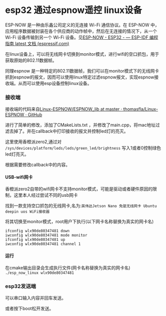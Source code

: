 # esp32 通过espnow遥控 linux设备



ESP-NOW 是一种由乐鑫公司定义的无连接 Wi-Fi 通信协议。在 ESP-NOW 中，应用程序数据被封装在各个供应商的动作帧中，然后在无连接的情况下，从一个 Wi-Fi 设备传输到另一个 Wi-Fi 设备。见[ESP-NOW - ESP32 - — ESP-IDF 编程指南 latest 文档 (espressif.com)](https://docs.espressif.com/projects/esp-idf/zh_CN/latest/esp32/api-reference/network/esp_now.html)



在linux设备上，可以将无线网卡切换到monitor模式，进行wifi的空口抓包，用于获取原始的802.11数据帧。

同理espnow 是一种特定的802.11数据帧，我们可以在monitor模式下的无线网卡抓到espnow的报文，因而可以使用linux特定过滤espnow报文，实现espnow接收端。从而可以使用esp设备控制linux设备。



### 接收端

接收端的代码来自[Linux-ESPNOW/ESPNOW_lib at master · thomasfla/Linux-ESPNOW · GitHub](https://github.com/thomasfla/Linux-ESPNOW/tree/master/ESPNOW_lib)

进行了简单的修改，添加了CMakeLists.txt ，并修改了main.cpp，将mac地址过滤去掉了。并在callback中打印接收的报文并控制led灯的亮灭。

这里使用香橙派zero2,通过对 `/sys/devices/platform/leds/leds/green_led/brightness` 写入1或者0控制绿色led灯亮灭。

根据需要修改callback中的内容。

#### USB-wifi网卡

香橙派zero2自带的wifi网卡不支持monitor模式，可能是驱动或者硬件原因的限制，这里本人经过尝试不同的usb网卡

找到一款支持空口抓包的无线网卡,名为:`英伟达Jetson Nano 免驱无线网卡 Ubuntu deepin uos WiFi接收器`

将其切换至monitor模式，root用户下执行(以下网卡名称替换为真实的网卡名)

```shell
ifconfig wlx90de80347481 down
iwconfig wlx90de80347481 mode monitor
ifconfig wlx90de80347481 up
iwconfig wlx90de80347481 channel 1 
```



#### 运行

在cmake输出目录会生成执行文件(网卡名称替换为真实的网卡名)  `./esp_now_linux wlx90de80347481`





### esp32发送端

可以串口输入内容并回车发送。

或者按下boot松开发送。